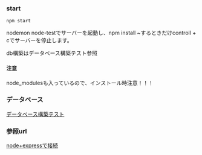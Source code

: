 ### start

`npm start`

 nodemon node-testでサーバーを起動し、npm install ~するときだけcontroll + cでサーバーを停止します。

 db構築はデータベース構築テスト参照

#### 注意

node_modulesも入っているので、インストール時注意！！！

### データベース

[データベース構築テスト](https://github.com/osamu38/node-express-curriculum/wiki/Node.js%E3%82%92%E5%A7%8B%E3%82%81%E3%81%A6%E3%81%BF%E3%82%88%E3%81%86)


### 参照url
[node+expressで接続](https://github.com/osamu38/node-express-curriculum/wiki/MySQL%E3%82%92%E4%BD%BF%E3%81%A3%E3%81%A6%E3%83%87%E3%83%BC%E3%82%BF%E3%83%99%E3%83%BC%E3%82%B9%E3%82%92%E6%A7%8B%E7%AF%89%E3%81%97%E3%82%88%E3%81%86)
